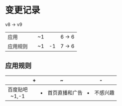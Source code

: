 # 变更记录

v8 -> v9

||||||
|-|:-:|:-:|:-:|:-:|
|应用||~1||6 -> 6|
|应用规则||~1|-1|7 -> 6|

## 应用规则

||+|~|-|
|:-:|-|-|-|
|百度贴吧<br>~1,-1||<li>首页直播和广告|<li>不感兴趣|
